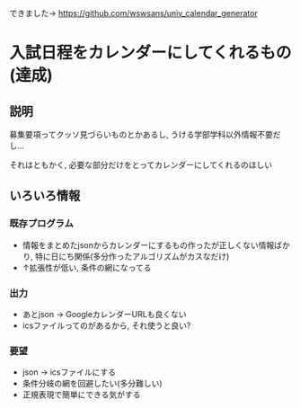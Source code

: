 できました→ https://github.com/wswsans/univ_calendar_generator

# 入試日程をカレンダーにしてくれるもの (達成)

## 説明
募集要項ってクッソ見づらいものとかあるし, うける学部学科以外情報不要だし...

それはともかく, 必要な部分だけをとってカレンダーにしてくれるのほしい

## いろいろ情報
### 既存プログラム
* 情報をまとめたjsonからカレンダーにするもの作ったが正しくない情報ばかり, 特に日にち関係(多分作ったアルゴリズムがカスなだけ)
* ↑拡張性が低い, 条件の網になってる
### 出力
* あとjson → GoogleカレンダーURLも良くない
* icsファイルってのがあるから, それ使うと良い?
### 要望
* json → icsファイルにする
* 条件分岐の網を回避したい(多分難しい)
* 正規表現で簡単にできる気がする
